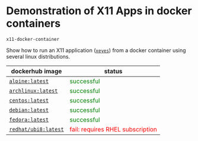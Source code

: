 # Demonstration of X11 Apps in docker containers

`x11-docker-container`

Show how to run an X11 application ([`xeyes`](https://www.commandlinux.com/man-page/man1/xeyes.1.html)) from a docker container using
several linux distributions.

dockerhub image | status
--- | ---
[`alpine:latest`](https://hub.docker.com/_/alpine) | <font color="green">successful</font>
[`archlinux:latest`](https://hub.docker.com/_/archlinux) | <font color="green">successful</font>
[`centos:latest`](https://hub.docker.com/_/centos) | <font color="green">successful</font>
[`debian:latest`](https://hub.docker.com/_/debian) | <font color="green">successful</font>
[`fedora:latest`](https://hub.docker.com/_/fedora) | <font color="green">successful</font>
[`redhat/ubi8:latest`](https://hub.docker.com/r/redhat/ubi8) | <font color="red">fail: requires RHEL subscription</font>
